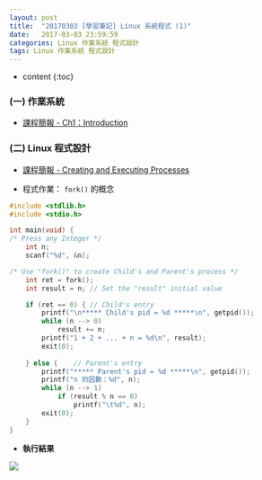 ```yaml
---
layout: post
title:  "20170303 [學習筆記] Linux 系統程式 (1)"
date:   2017-03-03 23:59:59
categories: Linux 作業系統 程式設計
tags: Linux 作業系統 程式設計
---
```



* content
{:toc}


### (一) 作業系統
* [課程簡報 - Ch1：Introduction](https://github.com/shouzo/Operating-System_pages/blob/master/class-tutorial/20170302/ch01.pdf)




### (二) Linux 程式設計
* [課程簡報 - Creating and Executing Processes](https://github.com/shouzo/Operating-System_pages/blob/master/class-tutorial/20170303/Creating_and_Executing_Processes.pdf)

* 程式作業： `fork()` 的概念

```c
#include <stdlib.h>
#include <stdio.h>

int main(void) {
/* Press any Integer */
	int n;
	scanf("%d", &n);

/* Use "fork()" to create Child's and Parent's process */
	int ret = fork();
	int result = n;	// Set the "result" initial value

	if (ret == 0) {	// Child's entry
		printf("\n***** Child's pid = %d *****\n", getpid());
		while (n --> 0)
			result += n;
		printf("1 + 2 + ... + n = %d\n", result);
		exit(0);
	
	} else {	// Parent's entry
		printf("***** Parent's pid = %d *****\n", getpid());
		printf("n 的因數：%d", n);
		while (n --> 1)
			if (result % n == 0)
				printf("\t%d", n);
		exit(0);
	}
}
```
* **執行結果**

![](https://i.imgur.com/TKyt2rB.jpg)
